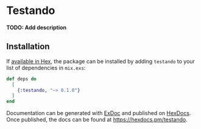 # Testando

**TODO: Add description**

## Installation

If [available in Hex](https://hex.pm/docs/publish), the package can be installed
by adding `testando` to your list of dependencies in `mix.exs`:

```elixir
def deps do
  [
    {:testando, "~> 0.1.0"}
  ]
end
```

Documentation can be generated with [ExDoc](https://github.com/elixir-lang/ex_doc)
and published on [HexDocs](https://hexdocs.pm). Once published, the docs can
be found at <https://hexdocs.pm/testando>.

